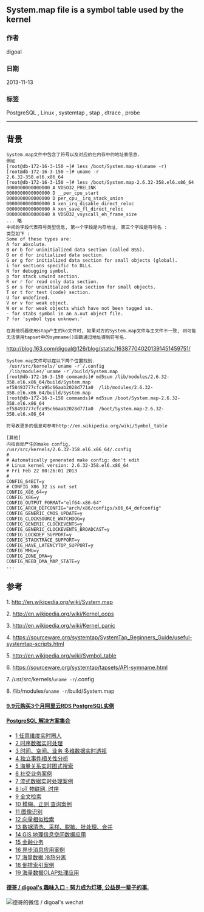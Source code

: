 ## System.map file is a symbol table used by the kernel  
                                                                                                 
### 作者                                                                                             
digoal                                                                                               
                                                                                           
### 日期                                                                                                              
2013-11-13                                                                                        
                                                                                            
### 标签                                                                                           
PostgreSQL , Linux , systemtap , stap , dtrace , probe                                                                                            
                                                                                                                             
----                                                                                                     
                                                                                                                                         
## 背景          
```  
System.map文件中包含了符号以及对应的在内存中的地址表信息.  
例如  
[root@db-172-16-3-150 ~]# less /boot/System.map-$(uname -r)  
[root@db-172-16-3-150 ~]# uname -r  
2.6.32-358.el6.x86_64  
[root@db-172-16-3-150 ~]# less /boot/System.map-2.6.32-358.el6.x86_64  
0000000000000000 A VDSO32_PRELINK  
0000000000000000 D __per_cpu_start  
0000000000000000 D per_cpu__irq_stack_union  
0000000000000000 A xen_irq_disable_direct_reloc  
0000000000000000 A xen_save_fl_direct_reloc  
0000000000000040 A VDSO32_vsyscall_eh_frame_size  
... 略  
中间的字段代表符号类型信息, 第一个字段是内存地址, 第三个字段是符号名 :   
类型如下 :   
Some of these types are:  
A for absolute.  
B or b for uninitialized data section (called BSS).  
D or d for initialized data section.  
G or g for initialized data section for small objects (global).  
i for sections specific to DLLs.  
N for debugging symbol.  
p for stack unwind section.  
R or r for read only data section.  
S or s for uninitialzed data section for small objects.  
T or t for text (code) section.  
U for undefined.  
V or v for weak object.  
W or w for weak objects which have not been tagged so.  
- for stabs symbol in an a.out object file.  
? for 'symbol type unknown.'  
  
在其他机器使用stap产生的ko文件时, 如果对方的System.map文件与主文件不一致, 则可能无法使用tapset中的symname()函数通过地址得到符号名.  
```  
  
http://blog.163.com/digoal@126/blog/static/163877040201391451459751/  
  
  
```  
System.map文件可以在以下两个位置找到.  
 /usr/src/kernels/`uname -r`/.config  
 /lib/modules/`uname -r`/build/System.map  
[root@db-172-16-3-150 commands]# md5sum /lib/modules/2.6.32-358.el6.x86_64/build/System.map  
ef58493777cfca95c66aab2028d771a0  /lib/modules/2.6.32-358.el6.x86_64/build/System.map  
[root@db-172-16-3-150 commands]# md5sum /boot/System.map-2.6.32-358.el6.x86_64   
ef58493777cfca95c66aab2028d771a0  /boot/System.map-2.6.32-358.el6.x86_64  
  
符号表更多的信息可参考http://en.wikipedia.org/wiki/Symbol_table  
  
[其他]  
内核自动产生的make config,   
/usr/src/kernels/2.6.32-358.el6.x86_64/.config  
#  
# Automatically generated make config: don't edit  
# Linux kernel version: 2.6.32-358.el6.x86_64  
# Fri Feb 22 00:26:01 2013  
#  
CONFIG_64BIT=y  
# CONFIG_X86_32 is not set  
CONFIG_X86_64=y  
CONFIG_X86=y  
CONFIG_OUTPUT_FORMAT="elf64-x86-64"  
CONFIG_ARCH_DEFCONFIG="arch/x86/configs/x86_64_defconfig"  
CONFIG_GENERIC_CMOS_UPDATE=y  
CONFIG_CLOCKSOURCE_WATCHDOG=y  
CONFIG_GENERIC_CLOCKEVENTS=y  
CONFIG_GENERIC_CLOCKEVENTS_BROADCAST=y  
CONFIG_LOCKDEP_SUPPORT=y  
CONFIG_STACKTRACE_SUPPORT=y  
CONFIG_HAVE_LATENCYTOP_SUPPORT=y  
CONFIG_MMU=y  
CONFIG_ZONE_DMA=y  
CONFIG_NEED_DMA_MAP_STATE=y  
...  
```  
  
## 参考  
1\. http://en.wikipedia.org/wiki/System.map  
  
2\. http://en.wikipedia.org/wiki/Kernel_oops  
  
3\. http://en.wikipedia.org/wiki/Kernel_panic  
  
4\. https://sourceware.org/systemtap/SystemTap_Beginners_Guide/useful-systemtap-scripts.html  
  
5\. http://en.wikipedia.org/wiki/Symbol_table  
  
6\. https://sourceware.org/systemtap/tapsets/API-symname.html  
  
7\. /usr/src/kernels/`uname -r`/.config  
  
8\. /lib/modules/`uname -r`/build/System.map  
  
  
  
  
  
  
  
  
  
  
  
  
  
  
  
  
  
  
  
  
  
  
  
  
  
  
  
  
  
  
  
  
  
  
  
  
  
  
  
  
  
  
  
  
  
  
#### [9.9元购买3个月阿里云RDS PostgreSQL实例](https://www.aliyun.com/database/postgresqlactivity "57258f76c37864c6e6d23383d05714ea")
  
  
#### [PostgreSQL 解决方案集合](https://yq.aliyun.com/topic/118 "40cff096e9ed7122c512b35d8561d9c8")
- [1 任意维度实时圈人](https://yq.aliyun.com/topic/118 "40cff096e9ed7122c512b35d8561d9c8")
- [2 时序数据实时处理](https://yq.aliyun.com/topic/118 "40cff096e9ed7122c512b35d8561d9c8")
- [3 时间、空间、业务 多维数据实时透视](https://yq.aliyun.com/topic/118 "40cff096e9ed7122c512b35d8561d9c8")
- [4 独立事件相关性分析](https://yq.aliyun.com/topic/118 "40cff096e9ed7122c512b35d8561d9c8")
- [5 海量关系实时图式搜索](https://yq.aliyun.com/topic/118 "40cff096e9ed7122c512b35d8561d9c8")
- [6 社交业务案例](https://yq.aliyun.com/topic/118 "40cff096e9ed7122c512b35d8561d9c8")
- [7 流式数据实时处理案例](https://yq.aliyun.com/topic/118 "40cff096e9ed7122c512b35d8561d9c8")
- [8 IoT 物联网, 时序](https://yq.aliyun.com/topic/118 "40cff096e9ed7122c512b35d8561d9c8")
- [9 全文检索](https://yq.aliyun.com/topic/118 "40cff096e9ed7122c512b35d8561d9c8")
- [10 模糊、正则 查询案例](https://yq.aliyun.com/topic/118 "40cff096e9ed7122c512b35d8561d9c8")
- [11 图像识别](https://yq.aliyun.com/topic/118 "40cff096e9ed7122c512b35d8561d9c8")
- [12 向量相似检索](https://yq.aliyun.com/topic/118 "40cff096e9ed7122c512b35d8561d9c8")
- [13 数据清洗、采样、脱敏、批处理、合并](https://yq.aliyun.com/topic/118 "40cff096e9ed7122c512b35d8561d9c8")
- [14 GIS 地理信息空间数据应用](https://yq.aliyun.com/topic/118 "40cff096e9ed7122c512b35d8561d9c8")
- [15 金融业务](https://yq.aliyun.com/topic/118 "40cff096e9ed7122c512b35d8561d9c8")
- [16 异步消息应用案例](https://yq.aliyun.com/topic/118 "40cff096e9ed7122c512b35d8561d9c8")
- [17 海量数据 冷热分离](https://yq.aliyun.com/topic/118 "40cff096e9ed7122c512b35d8561d9c8")
- [18 倒排索引案例](https://yq.aliyun.com/topic/118 "40cff096e9ed7122c512b35d8561d9c8")
- [19 海量数据OLAP处理应用](https://yq.aliyun.com/topic/118 "40cff096e9ed7122c512b35d8561d9c8")
  
  
#### [德哥 / digoal's 趣味入口 - 努力成为灯塔, 公益是一辈子的事.](https://github.com/digoal/blog/blob/master/README.md "22709685feb7cab07d30f30387f0a9ae")
  
  
![德哥的微信 / digoal's wechat](../pic/digoal_weixin.jpg "f7ad92eeba24523fd47a6e1a0e691b59")
  
